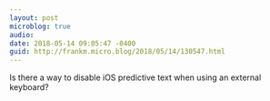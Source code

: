 ```yaml
---
layout: post
microblog: true
audio: 
date: 2018-05-14 09:05:47 -0400
guid: http://frankm.micro.blog/2018/05/14/130547.html
---
```

Is there a way to disable iOS predictive text when using an external keyboard?
